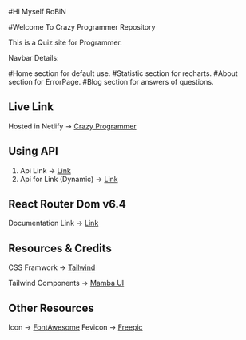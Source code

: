 #Hi Myself RoBiN

#Welcome To Crazy Programmer Repository

This is a Quiz site for Programmer.

Navbar Details:

#Home section for default use.
#Statistic section for recharts.
#About section for ErrorPage.
#Blog section for answers of questions.


## Live Link
Hosted in Netlify -> [Crazy Programmer](https://crazy-programmer.netlify.app/)

## Using API 

1. Api Link -> [Link](https://openapi.programming-hero.com/api/quiz)
2. Api for Link (Dynamic) -> [Link](https://openapi.programming-hero.com/api/quiz/${id})

## React Router Dom v6.4 
Documentation Link -> [Link](https://reactrouter.com/en/main/start/overview)

## Resources & Credits
CSS Framwork -> [Tailwind](https://tailwindcss.com/)

Tailwind Components -> 
[Mamba UI](https://www.mambaui.com/)

## Other Resources

Icon -> [FontAwesome](https://fontawesome.com/)
Fevicon  -> [Freepic](https://www.freepik.com/)